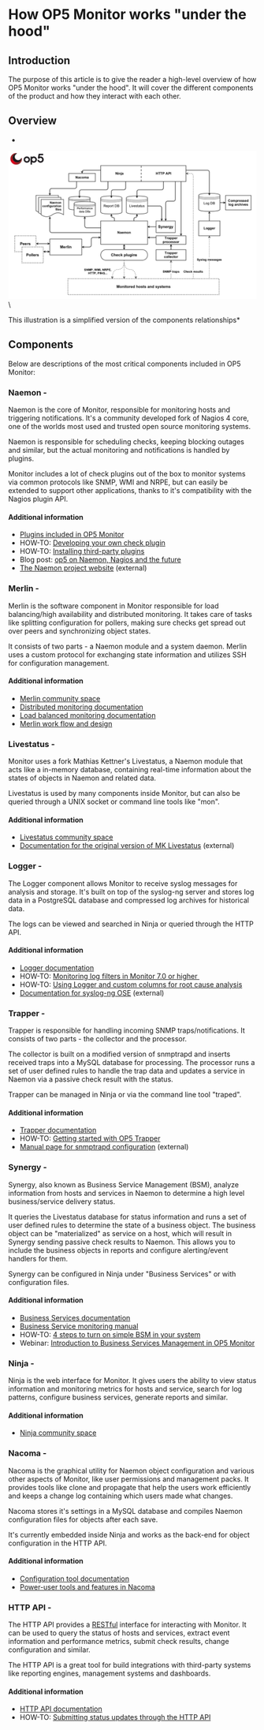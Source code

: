 # How OP5 Monitor works "under the hood"

## Introduction

The purpose of this article is to give the reader a high-level overview of how OP5 Monitor works "under the hood".
It will cover the different components of the product and how they interact with each other.

## Overview
*
![](images/16482360/17269437.png) \


This illustration is a simplified version of the components relationships*

## Components

Below are descriptions of the most critical components included in OP5 Monitor:

### Naemon -

Naemon is the core of Monitor, responsible for monitoring hosts and triggering notifications.
It's a community developed fork of Nagios 4 core, one of the worlds most used and trusted open source monitoring systems.

Naemon is responsible for scheduling checks, keeping blocking outages and similar,
but the actual monitoring and notifications is handled by plugins.

Monitor includes a lot of check plugins out of the box to monitor systems via common protocols like SNMP, WMI and NRPE,
but can easily be extended to support other applications, thanks to it's compatibility with the Nagios plugin API.

#### Additional information

- [Plugins included in OP5 Monitor](.How_op5_Monitor_works_under_the_hood_v7.3.0)
- HOW-TO: [Developing your own check plugin](.How_op5_Monitor_works_under_the_hood_v7.3.0)
- HOW-TO: [Installing third-party plugins](https://kb.op5.com/display/HOWTOs/Installing+third-party+plugins)
- Blog post: [op5 on Naemon, Nagios and the future](https://www.op5.com/blog/news/op5-naemon-nagios-future/)
- [The Naemon project website](http://www.naemon.org/) (external)

### Merlin -

Merlin is the software component in Monitor responsible for load balancing/high availability and distributed monitoring.
It takes care of tasks like splitting configuration for pollers, making sure checks get spread out over peers and synchronizing object states.

It consists of two parts - a Naemon module and a system daemon.
Merlin uses a custom protocol for exchanging state information and utilizes SSH for configuration management.

#### Additional information

- [Merlin community space](.How_op5_Monitor_works_under_the_hood_v7.3.0)
- [Distributed monitoring documentation](.How_op5_Monitor_works_under_the_hood_v7.3.0)
- [Load balanced monitoring documentation](.How_op5_Monitor_works_under_the_hood_v7.3.0)
- [Merlin work flow and design](.How_op5_Monitor_works_under_the_hood_v7.3.0)

### Livestatus -

Monitor uses a fork Mathias Kettner's Livestatus, a Naemon module that acts like a in-memory database,
containing real-time information about the states of objects in Naemon and related data.

Livestatus is used by many components inside Monitor, but can also be queried through a UNIX socket or command line tools like "mon".

#### Additional information

- [Livestatus community space](.How_op5_Monitor_works_under_the_hood_v7.3.0)
- [Documentation for the original version of MK Livestatus](https://mathias-kettner.de/checkmk_livestatus.html) (external)

### Logger -

The Logger component allows Monitor to receive syslog messages for analysis and storage.
It's built on top of the syslog-ng server and stores log data in a PostgreSQL database and compressed log archives for historical data.

The logs can be viewed and searched in Ninja or queried through the HTTP API.

#### Additional information

- [Logger documentation](.How_op5_Monitor_works_under_the_hood_v7.3.0)
- HOW-TO: [Monitoring log filters in Monitor 7.0 or higher ](.How_op5_Monitor_works_under_the_hood_v7.3.0)
- HOW-TO: [Using Logger and custom columns for root cause analysis](https://kb.op5.com/display/HOWTOs/Using+Logger+and+custom+columns+for+root+cause+analysis)
- [Documentation for syslog-ng OSE](index) (external)

### Trapper -

Trapper is responsible for handling incoming SNMP traps/notifications.
It consists of two parts - the collector and the processor.

The collector is built on a modified version of snmptrapd and inserts received traps into a MySQL database for processing.
The processor runs a set of user defined rules to handle the trap data and updates a service in Naemon via a passive check result with the status.

Trapper can be managed in Ninja or via the command line tool "traped".

#### Additional information

- [Trapper documentation](op5_Trapper_Manual)
- HOW-TO: [Getting started with OP5 Trapper](https://kb.op5.com/display/HOWTOs/Getting+started+with+op5+Trapper)
- [Manual page for snmptrapd configuration](http://www.net-snmp.org/docs/man/snmptrapd.conf.html) (external)

### Synergy -

Synergy, also known as Business Service Management (BSM),
analyze information from hosts and services in Naemon to determine a high level business/service delivery status.

It queries the Livestatus database for status information and runs a set of user defined rules to determine the state of a business object.
The business object can be "materialized" as service on a host, which will result in Synergy sending passive check results to Naemon.
This allows you to include the business objects in reports and configure alerting/event handlers for them.

Synergy can be configured in Ninja under "Business Services" or with configuration files.

#### Additional information

- [Business Services documentation](.How_op5_Monitor_works_under_the_hood_v7.3.0)
- [Business Service monitoring manual](.How_op5_Monitor_works_under_the_hood_v7.3.0)
- HOW-TO: [4 steps to turn on simple BSM in your system](https://kb.op5.com/display/HOWTOs/4+steps+to+turn+on+simple+BSM+in+your+system)
- Webinar: [Introduction to Business Services Management in OP5 Monitor](https://youtu.be/w5l_URdQKUs)

### Ninja -

Ninja is the web interface for Monitor.
It gives users the ability to view status information and monitoring metrics for hosts and service,
search for log patterns, configure business services, generate reports and similar.

#### Additional information

- [Ninja community space](.How_op5_Monitor_works_under_the_hood_v7.3.0)

### Nacoma -

Nacoma is the graphical utility for Naemon object configuration and various other aspects of Monitor,
like user permissions and management packs.
It provides tools like clone and propagate that help the users work efficiently and keeps a change log containing which users made what changes.

Nacoma stores it's settings in a MySQL database and compiles Naemon configuration files for objects after each save.

It's currently embedded inside Ninja and works as the back-end for object configuration in the HTTP API.

#### Additional information

- [Configuration tool documentation](.How_op5_Monitor_works_under_the_hood_v7.3.0)
- [Power-user tools and features in Nacoma](.How_op5_Monitor_works_under_the_hood_v7.3.0)

### HTTP API -

The HTTP API provides a [RESTful](https://en.wikipedia.org/wiki/Representational_state_transfer) interface for interacting with Monitor.
It can be used to query the status of hosts and services, extract event information and performance metrics, submit check results, change configuration and similar.

The HTTP API is a great tool for build integrations with third-party systems like reporting engines, management systems and dashboards.

#### Additional information

- [HTTP API documentation](.How_op5_Monitor_works_under_the_hood_v7.3.0)
- HOW-TO: [Submitting status updates through the HTTP API](https://kb.op5.com/display/HOWTOs/Submitting+status+updates+through+the+HTTP+API)
